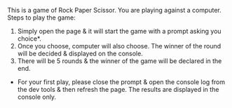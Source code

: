 This is a game of Rock Paper Scissor. You are playing against a computer.
Steps to play the game:
1. Simply open the page & it will start the game with a prompt asking you choice*. 
2. Once you choose, computer will also choose. The winner of the round will be decided & displayed on the console.
3. There will be 5 rounds & the winner of the game will be declared in the end. 

* For your first play, please close the prompt & open the console log from the dev tools & then refresh the page. The results are displayed in the console only. 